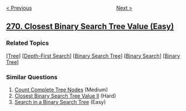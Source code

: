 <!--|This file generated by command(leetcode description); DO NOT EDIT.    |-->
<!--+----------------------------------------------------------------------+-->
<!--|@author    openset <openset.wang@gmail.com>                           |-->
<!--|@link      https://github.com/openset                                 |-->
<!--|@home      https://github.com/openset/leetcode                        |-->
<!--+----------------------------------------------------------------------+-->

[< Previous](../alien-dictionary "Alien Dictionary")
　　　　　　　　　　　　　　　　
[Next >](../encode-and-decode-strings "Encode and Decode Strings")

## [270. Closest Binary Search Tree Value (Easy)](https://leetcode.com/problems/closest-binary-search-tree-value "最接近的二叉搜索树值")



### Related Topics
  [[Tree](../../tag/tree/README.md)]
  [[Depth-First Search](../../tag/depth-first-search/README.md)]
  [[Binary Search Tree](../../tag/binary-search-tree/README.md)]
  [[Binary Search](../../tag/binary-search/README.md)]
  [[Binary Tree](../../tag/binary-tree/README.md)]

### Similar Questions
  1. [Count Complete Tree Nodes](../count-complete-tree-nodes) (Medium)
  1. [Closest Binary Search Tree Value II](../closest-binary-search-tree-value-ii) (Hard)
  1. [Search in a Binary Search Tree](../search-in-a-binary-search-tree) (Easy)
